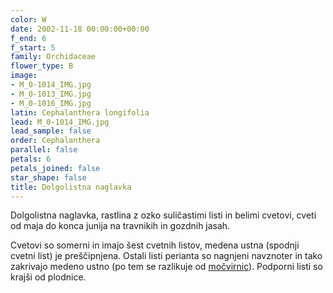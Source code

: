 ```yaml
---
color: W
date: 2002-11-18 00:00:00+00:00
f_end: 6
f_start: 5
family: Orchidaceae
flower_type: B
image:
- M_0-1014_IMG.jpg
- M_0-1013_IMG.jpg
- M_0-1016_IMG.jpg
latin: Cephalanthera longifolia
lead: M_0-1014_IMG.jpg
lead_sample: false
order: Cephalanthera
parallel: false
petals: 6
petals_joined: false
star_shape: false
title: Dolgolistna naglavka
---
```

Dolgolistna naglavka, rastlina z ozko suličastimi listi in belimi cvetovi, cveti od maja do konca junija na travnikih in gozdnih jasah.

Cvetovi so somerni in imajo šest cvetnih listov, medena ustna (spodnji cvetni list) je preščipnjena. Ostali listi perianta so nagnjeni navznoter in tako zakrivajo medeno ustno (po tem se razlikuje od [močvirnic](../epipactisatrorubens/)). Podporni listi so krajši od plodnice.
